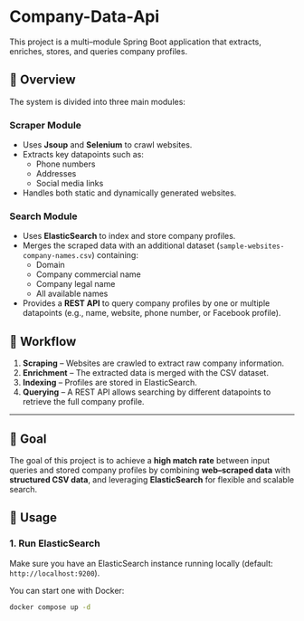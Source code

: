 # Company-Data-Api

This project is a multi–module Spring Boot application that extracts, enriches, stores, and queries company profiles.

## 🔹 Overview
The system is divided into three main modules:

### Scraper Module
- Uses **Jsoup** and **Selenium** to crawl websites.
- Extracts key datapoints such as:
    - Phone numbers
    - Addresses
    - Social media links
- Handles both static and dynamically generated websites.

### Search Module
- Uses **ElasticSearch** to index and store company profiles.
- Merges the scraped data with an additional dataset (`sample-websites-company-names.csv`) containing:
    - Domain
    - Company commercial name
    - Company legal name
    - All available names
- Provides a **REST API** to query company profiles by one or multiple datapoints (e.g., name, website, phone number, or Facebook profile).


## 🔹 Workflow
1. **Scraping** – Websites are crawled to extract raw company information.
2. **Enrichment** – The extracted data is merged with the CSV dataset.
3. **Indexing** – Profiles are stored in ElasticSearch.
4. **Querying** – A REST API allows searching by different datapoints to retrieve the full company profile.

---

## 🔹 Goal
The goal of this project is to achieve a **high match rate** between input queries and stored company profiles by combining **web–scraped data** with **structured CSV data**, and leveraging **ElasticSearch** for flexible and scalable search.

## 🚀 Usage

### 1. Run ElasticSearch
Make sure you have an ElasticSearch instance running locally (default: `http://localhost:9200`).

You can start one with Docker:
```bash
docker compose up -d
```


